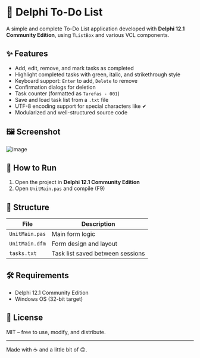 # 📝 Delphi To-Do List

A simple and complete To-Do List application developed with **Delphi 12.1 Community Edition**, using `TListBox` and various VCL components.

## ✨ Features

- Add, edit, remove, and mark tasks as completed
- Highlight completed tasks with green, italic, and strikethrough style
- Keyboard support: `Enter` to add, `Delete` to remove
- Confirmation dialogs for deletion
- Task counter (formatted as `Tarefas - 001`)
- Save and load task list from a `.txt` file
- UTF-8 encoding support for special characters like ✔
- Modularized and well-structured source code

## 🖼️ Screenshot
![image](https://github.com/user-attachments/assets/8b08f9ee-93fd-4f41-9ed8-0a71c8b42051)


## 🚀 How to Run

1. Open the project in **Delphi 12.1 Community Edition**
2. Open `UnitMain.pas` and compile (F9)

## 📂 Structure

| File           | Description                          |
|----------------|--------------------------------------|
| `UnitMain.pas` | Main form logic                      |
| `UnitMain.dfm` | Form design and layout               |
| `tasks.txt`    | Task list saved between sessions     |

## 🛠️ Requirements

- Delphi 12.1 Community Edition
- Windows OS (32-bit target)

## 📃 License

MIT – free to use, modify, and distribute.

---

Made with ☕ and a little bit of 🙃.
